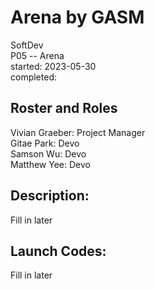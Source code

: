 # Arena by GASM
SoftDev  
P05 -- Arena  
started: 2023-05-30  
completed: 

## Roster and Roles

Vivian Graeber: Project Manager  
Gitae Park: Devo  
Samson Wu: Devo  
Matthew Yee: Devo  

## Description:

Fill in later

## Launch Codes:

Fill in later
